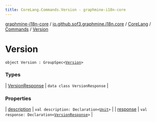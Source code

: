 ```yaml
---
title: CoreLang.Commands.Version - graphmine-i18n-core
---
```


[graphmine-i18n-core](../../../../index.html) / [io.github.sof3.graphmine.i18n.core](../../../index.html) / [CoreLang](../../index.html) / [Commands](../index.html) / [Version](./index.html)

# Version

`object Version : GroupSpec<`[`Version`](./index.html)`>`

### Types

| [VersionResponse](-version-response/index.html) | `data class VersionResponse` |

### Properties

| [description](description.html) | `val description: Declaration<`[`Unit`](https://kotlinlang.org/api/latest/jvm/stdlib/kotlin/-unit/index.html)`>` |
| [response](response.html) | `val response: Declaration<`[`VersionResponse`](-version-response/index.html)`>` |

